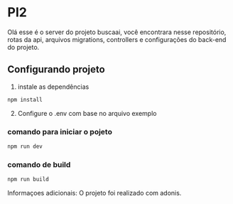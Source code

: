 # PI2

Olá esse é o server do projeto buscaai, você encontrara nesse repositório, rotas da api, arquivos migrations, controllers e configurações do back-end do projeto.

## Configurando projeto
1. instale as dependências
```sh
npm install
```
2. Configure o .env com base no arquivo exemplo

### comando para iniciar o pojeto

```sh
npm run dev
```

### comando de build

```sh
npm run build
```


Informaçoes adicionais: 
  O projeto foi realizado com adonis.
  
